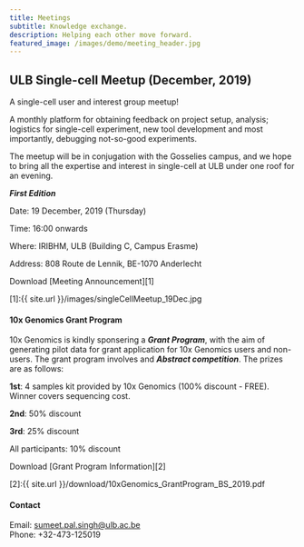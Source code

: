 ```yaml
---
title: Meetings
subtitle: Knowledge exchange.
description: Helping each other move forward.
featured_image: /images/demo/meeting_header.jpg
---
```


## ULB Single-cell Meetup (December, 2019)

A single-cell user and interest group meetup! 

A monthly platform for obtaining feedback on project setup, analysis; logistics for single-cell experiment, new tool development and most importantly, debugging not-so-good experiments. 

The meetup will be in conjugation with the Gosselies campus, and we hope to bring all the expertise and interest in single-cell at ULB under one roof for an evening.

**_First Edition_**

Date: 19 December, 2019 (Thursday)

Time: 16:00 onwards

Where: IRIBHM, ULB (Building C, Campus Erasme)

Address: 808 Route de Lennik, BE-1070 Anderlecht

Download [Meeting Announcement][1]

[1]:{{ site.url }}/images/singleCellMeetup_19Dec.jpg

#### 10x Genomics Grant Program

10x Genomics is kindly sponsering a **_Grant Program_**, with the aim of generating pilot data for grant application for 10x Genomics users and non-users. The grant program involves and **_Abstract competition_**. The prizes are as follows:

**1st**: 4 samples kit provided by 10x Genomics (100% discount - FREE). Winner covers sequencing cost.

**2nd**: 50% discount

**3rd**: 25% discount

All participants: 10% discount

Download [Grant Program Information][2]

[2]:{{ site.url }}/download/10xGenomics_GrantProgram_BS_2019.pdf

#### Contact

Email: sumeet.pal.singh@ulb.ac.be<br/>
Phone: +32-473-125019<br/>